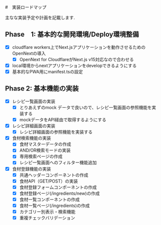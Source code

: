 #　実装ロードマップ

主なな実装予定や計画を記載します.

## Phase　1: 基本的な開発環境/Deploy環境整備

- [x] cloudflare workers上でNext.jsアプリケーションを動作させるためのOpenNextの導入
  - [x] OpenNext for CloudflareがNext.js v15対応なので合わせる
- [x] local環境からnextアプリケーションをdevelopできるようにする 
- [x] 基本的なPWA用にmanifest.tsの設定

## Phase 2: 基本機能の実装

- [x] レシピ一覧画面の実装
  - [x] とりあえずのmock データで良いので、レシピ一覧画面の参照機能を実装する
  - [x] mockデータをAPI経由で取得するようにする
- [x] レシピ詳細画面の実装
  - [x] レシピ詳細画面の参照機能を実装する
- [x] 食材検索機能の実装
  - [x] 食材マスターデータの作成
  - [x] AND/OR検索モードの実装
  - [x] 専用検索ページの作成
  - [x] レシピ一覧画面へのフィルター機能追加
- [x] 食材登録機能の実装
  - [x] 共通ヘッダーコンポーネントの作成
  - [x] 食材API（GET/POST）の実装
  - [x] 食材登録フォームコンポーネントの作成
  - [x] 食材登録ページ(/ingredients/new)の作成
  - [x] 食材一覧コンポーネントの作成
  - [x] 食材一覧ページ(/ingredients)の作成
  - [x] カテゴリー別表示・検索機能
  - [x] 重複チェックバリデーション